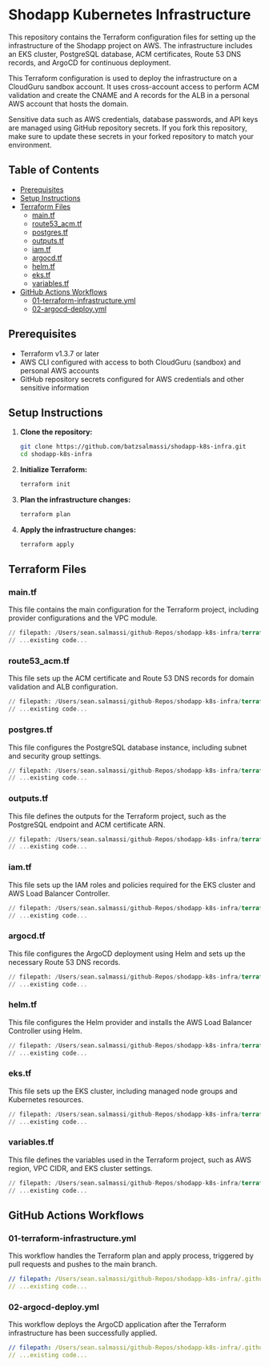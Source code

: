# Shodapp Kubernetes Infrastructure

This repository contains the Terraform configuration files for setting up the infrastructure of the Shodapp project on AWS. The infrastructure includes an EKS cluster, PostgreSQL database, ACM certificates, Route 53 DNS records, and ArgoCD for continuous deployment.

This Terraform configuration is used to deploy the infrastructure on a CloudGuru sandbox account. It uses cross-account access to perform ACM validation and create the CNAME and A records for the ALB in a personal AWS account that hosts the domain.

Sensitive data such as AWS credentials, database passwords, and API keys are managed using GitHub repository secrets. If you fork this repository, make sure to update these secrets in your forked repository to match your environment.

## Table of Contents

- [Prerequisites](#prerequisites)
- [Setup Instructions](#setup-instructions)
- [Terraform Files](#terraform-files)
  - [main.tf](#maintf)
  - [route53_acm.tf](#route53-acmtf)
  - [postgres.tf](#postgrestf)
  - [outputs.tf](#outputstf)
  - [iam.tf](#iamtf)
  - [argocd.tf](#argocdtf)
  - [helm.tf](#helmtf)
  - [eks.tf](#ekstf)
  - [variables.tf](#variablestf)
- [GitHub Actions Workflows](#github-actions-workflows)
  - [01-terraform-infrastructure.yml](#01-terraform-infrastructureyml)
  - [02-argocd-deploy.yml](#02-argocd-deployyml)

## Prerequisites

- Terraform v1.3.7 or later
- AWS CLI configured with access to both CloudGuru (sandbox) and personal AWS accounts
- GitHub repository secrets configured for AWS credentials and other sensitive information

## Setup Instructions

1. **Clone the repository:**
   ```sh
   git clone https://github.com/batzsalmassi/shodapp-k8s-infra.git
   cd shodapp-k8s-infra
   ```

2. **Initialize Terraform:**
   ```sh
   terraform init
   ```

3. **Plan the infrastructure changes:**
   ```sh
   terraform plan
   ```

4. **Apply the infrastructure changes:**
   ```sh
   terraform apply
   ```

## Terraform Files

### main.tf

This file contains the main configuration for the Terraform project, including provider configurations and the VPC module.

```terraform
// filepath: /Users/sean.salmassi/github-Repos/shodapp-k8s-infra/terraform/main.tf
// ...existing code...
```

### route53_acm.tf

This file sets up the ACM certificate and Route 53 DNS records for domain validation and ALB configuration.

```terraform
// filepath: /Users/sean.salmassi/github-Repos/shodapp-k8s-infra/terraform/route53_acm.tf
// ...existing code...
```

### postgres.tf

This file configures the PostgreSQL database instance, including subnet and security group settings.

```terraform
// filepath: /Users/sean.salmassi/github-Repos/shodapp-k8s-infra/terraform/postgres.tf
// ...existing code...
```

### outputs.tf

This file defines the outputs for the Terraform project, such as the PostgreSQL endpoint and ACM certificate ARN.

```terraform
// filepath: /Users/sean.salmassi/github-Repos/shodapp-k8s-infra/terraform/outputs.tf
// ...existing code...
```

### iam.tf

This file sets up the IAM roles and policies required for the EKS cluster and AWS Load Balancer Controller.

```terraform
// filepath: /Users/sean.salmassi/github-Repos/shodapp-k8s-infra/terraform/iam.tf
// ...existing code...
```

### argocd.tf

This file configures the ArgoCD deployment using Helm and sets up the necessary Route 53 DNS records.

```terraform
// filepath: /Users/sean.salmassi/github-Repos/shodapp-k8s-infra/terraform/argocd.tf
// ...existing code...
```

### helm.tf

This file configures the Helm provider and installs the AWS Load Balancer Controller using Helm.

```terraform
// filepath: /Users/sean.salmassi/github-Repos/shodapp-k8s-infra/terraform/helm.tf
// ...existing code...
```

### eks.tf

This file sets up the EKS cluster, including managed node groups and Kubernetes resources.

```terraform
// filepath: /Users/sean.salmassi/github-Repos/shodapp-k8s-infra/terraform/eks.tf
// ...existing code...
```

### variables.tf

This file defines the variables used in the Terraform project, such as AWS region, VPC CIDR, and EKS cluster settings.

```terraform
// filepath: /Users/sean.salmassi/github-Repos/shodapp-k8s-infra/terraform/variables.tf
// ...existing code...
```

## GitHub Actions Workflows

### 01-terraform-infrastructure.yml

This workflow handles the Terraform plan and apply process, triggered by pull requests and pushes to the main branch.

```yaml
// filepath: /Users/sean.salmassi/github-Repos/shodapp-k8s-infra/.github/workflows/01-terraform-infrastructure.yml
// ...existing code...
```

### 02-argocd-deploy.yml

This workflow deploys the ArgoCD application after the Terraform infrastructure has been successfully applied.

```yaml
// filepath: /Users/sean.salmassi/github-Repos/shodapp-k8s-infra/.github/workflows/02-argocd-deploy.yml
// ...existing code...
```